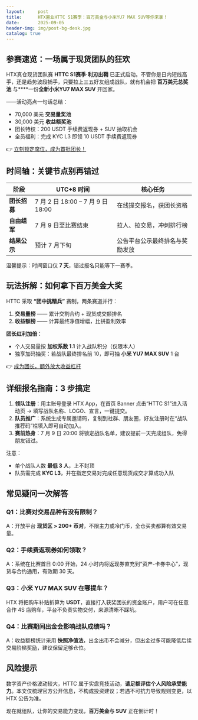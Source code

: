 ```yaml
---
layout:     post
title:      HTX置业HTTC S1赛季：百万美金与小米YU7 MAX SUV等你来拿！
date:       2025-09-05
header-img: img/post-bg-desk.jpg
catalog: true
---
```


## 参赛速览：一场属于现货团队的狂欢
HTX真仓现货团队赛 **HTTC S1赛季·利刃出鞘** 已正式启动。不管你是日内短线高手，还是趋势波段捕手，只要拉上三五好友组成战队，就有机会把 **百万美元总奖池** 与****一份**全新小米YU7 MAX SUV** 开回家。  

——活动亮点一句话总结：  
- 70,000 美元 **交易量奖池**  
- 30,000 美元 **收益额奖池**  
- 团长特权：200 USDT 手续费返现券 + SUV 抽取机会  
- 全员福利：完成 KYC L3 即领 10 USDT 手续费返现券  

👉 [立刻锁定席位，成为首批团长！](https://okxdog.com/)

## 时间轴：关键节点别再错过
| 阶段 | UTC+8 时间 | 核心任务 |
|------|-----------|-----------|
| **团长招募** | 7 月 2 日 18:00 – 7 月 9 日 18:00 | 在线提交报名，获团长资格 |
| **自由组军** | 7 月 9 日至比赛结束 | 拉人、拉交易，冲刺排行榜 |
| **结果公示** | 预计 7 月下旬 | 公告平台公示最终排名与奖励发放 |

温馨提示：时间窗口仅 **7 天**，错过报名只能等下一赛季。

## 玩法拆解：如何拿下百万美金大奖
HTTC 采取 **“团中挑精兵”** 赛制，两条赛道并行：  
1. **交易量榜** —— 累计交割合约 + 现货成交额排名  
2. **收益额榜** —— 计算最终净值增幅，比拼盈利效率  

**团长红利加倍**：  
- 个人交易量按 **加权系数 1.1** 计入战队积分（仅限本人）  
- 独享加码抽奖：若战队最终排名前 10，即可抽 **小米 YU7 MAX SUV** 1 台  

👉 [成为团长，额外放大收益杠杆](https://okxdog.com/)

## 详细报名指南：3 步搞定
1. **领队注册**：用主账号登录 HTX App，在首页 Banner 点击“HTTC S1”进入活动页 → 填写战队名称、LOGO、宣言，一键提交。  
2. **队员推广**：系统生成专属邀请码，复制到社群、朋友圈，好友注册时在“战队推荐码”栏填入即可自动加入。  
3. **赛前热身**：7 月 9 日 20:00 将锁定战队名单，建议提前一天完成组队，免得朋友错过。  

注意：  
- 单个战队人数 **最低 3 人**，上不封顶  
- 队员需完成 **KYC L3**，并在指定交易对完成任意现货成交才算成功入队  

## 常见疑问一次解答
### Q1：比赛对交易品种有没有限制？
A：开放平台 **现货区 > 200+ 币对**，不限主力或冷门币，全仓买卖都算有效交易量。

### Q2：手续费返现券如何领取？
A：系统在比赛首日 0:00 开始，24 小时内将返现券直充到“资产-卡券中心”，现货与合约通用，有效期 30 天。

### Q3：小米 YU7 MAX SUV 在哪提车？
HTX 将把购车补贴折算为 **USDT**，直接打入获奖团长的资金账户，用户可在任意合作 4S 店购车，平台不负责实物交付，来源清晰不踩坑。

### Q4：比赛期间出金会影响战队成绩吗？
A：收益额榜统计采用 **快照净值法**，出金出币不会减分，但出金过多可能降低后续交易阶梯奖励，建议保留足够仓位。

## 风险提示
数字资产价格波动较大，HTTC 属于实盘竞技活动，**请足额评估个人风险承受能力**。本文仅梳理官方公开信息，不构成投资建议；若遇不可抗力导致规则变更，以 HTX 公告为准。

现在就组队，让你的交易能力变现，**百万美金与 SUV** 正在倒计时！